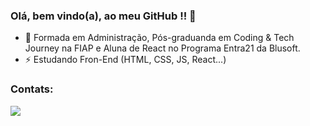 ### Olá, bem vindo(a), ao meu GitHub !! 👋
- 📖 Formada em Administração, Pós-graduanda em Coding & Tech Journey na FIAP e Aluna de React no Programa Entra21 da Blusoft.
- ⚡ Estudando Fron-End (HTML, CSS, JS, React...)

### Contats: 
<a href="https://www.linkedin.com/in/lara-berns-pereira/" target="_blank"><img src="https://img.shields.io/badge/-LinkedIn-%230077B5?style=for-the-badge&logo=linkedin&logoColor=white" target="_blank"></a>   
